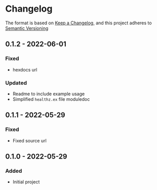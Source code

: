 # Changelog

The format is based on [Keep a
Changelog](https://keepachangelog.com/en/1.0.0/), and this project adheres to
[Semantic Versioning](https://semver.org/spec/v2.0.0.html)

## 0.1.2 - 2022-06-01

### Fixed

- hexdocs url

### Updated

- Readme to include example usage
- Simplified `healthz.ex` file moduledoc

## 0.1.1 - 2022-05-29

### Fixed

- Fixed source url

## 0.1.0 - 2022-05-29

### Added

- Initial project
